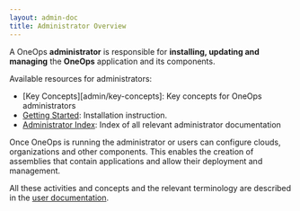 ```yaml
---
layout: admin-doc
title: Administrator Overview
---
```


A OneOps **administrator** is responsible for **installing, updating and managing** the **OneOps** application and its
components. 

Available resources for administrators:

- [Key Concepts][admin/key-concepts]: Key concepts for OneOps administrators
- [Getting Started](/admin/getting-started): Installation instruction.
- [Administrator Index](/admin/admin-index.html): Index of all relevant administrator documentation

Once OneOps is running the administrator or users can configure clouds, organizations and other components.
This enables the creation of assemblies that contain applications and allow their deployment and management.

All these activities and concepts and the relevant terminology are described in the
[user documentation](/user/overview/).